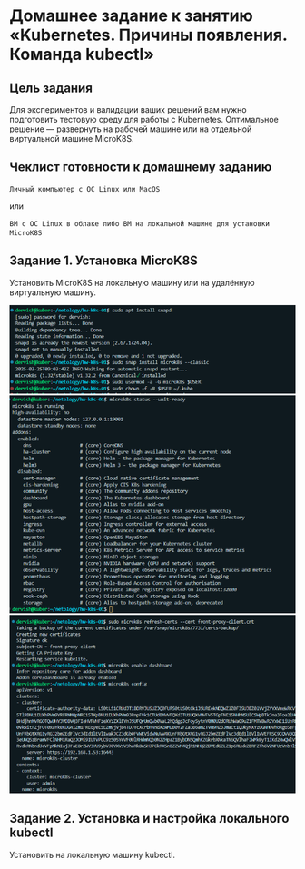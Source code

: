 # Домашнее задание к занятию «Kubernetes. Причины появления. Команда kubectl»

## Цель задания

Для экспериментов и валидации ваших решений вам нужно подготовить тестовую среду для работы с Kubernetes. Оптимальное решение — развернуть на рабочей машине или на отдельной виртуальной машине MicroK8S.

## Чеклист готовности к домашнему заданию


    Личный компьютер с ОС Linux или MacOS
    
или
    
    ВМ c ОС Linux в облаке либо ВМ на локальной машине для установки MicroK8S

## Задание 1. Установка MicroK8S

Установить MicroK8S на локальную машину или на удалённую виртуальную машину.

![install](./task1/install.png)
![status](./task1/status.png)
![cert](./task1/cert.png)

## Задание 2. Установка и настройка локального kubectl

Установить на локальную машину kubectl.

